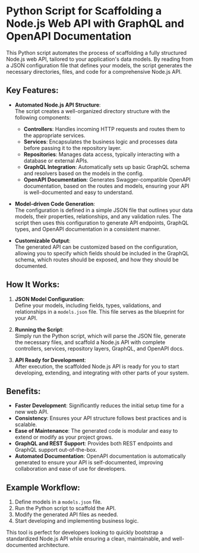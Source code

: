 # Python Script for Scaffolding a Node.js Web API with GraphQL and OpenAPI Documentation

This Python script automates the process of scaffolding a fully structured Node.js web API, tailored to your application's data models. By reading from a JSON configuration file that defines your models, the script generates the necessary directories, files, and code for a comprehensive Node.js API.

## Key Features:

- **Automated Node.js API Structure**:  
  The script creates a well-organized directory structure with the following components:
  - **Controllers**: Handles incoming HTTP requests and routes them to the appropriate services.
  - **Services**: Encapsulates the business logic and processes data before passing it to the repository layer.
  - **Repositories**: Manages data access, typically interacting with a database or external APIs.
  - **GraphQL Integration**: Automatically sets up basic GraphQL schema and resolvers based on the models in the config.
  - **OpenAPI Documentation**: Generates Swagger-compatible OpenAPI documentation, based on the routes and models, ensuring your API is well-documented and easy to understand.

- **Model-driven Code Generation**:  
  The configuration is defined in a simple JSON file that outlines your data models, their properties, relationships, and any validation rules. The script then uses this configuration to generate API endpoints, GraphQL types, and OpenAPI documentation in a consistent manner.

- **Customizable Output**:  
  The generated API can be customized based on the configuration, allowing you to specify which fields should be included in the GraphQL schema, which routes should be exposed, and how they should be documented.

## How It Works:

1. **JSON Model Configuration**:  
   Define your models, including fields, types, validations, and relationships in a `models.json` file. This file serves as the blueprint for your API.
   
2. **Running the Script**:  
   Simply run the Python script, which will parse the JSON file, generate the necessary files, and scaffold a Node.js API with complete controllers, services, repository layers, GraphQL, and OpenAPI docs.

3. **API Ready for Development**:  
   After execution, the scaffolded Node.js API is ready for you to start developing, extending, and integrating with other parts of your system.

## Benefits:

- **Faster Development**: Significantly reduces the initial setup time for a new web API.
- **Consistency**: Ensures your API structure follows best practices and is scalable.
- **Ease of Maintenance**: The generated code is modular and easy to extend or modify as your project grows.
- **GraphQL and REST Support**: Provides both REST endpoints and GraphQL support out-of-the-box.
- **Automated Documentation**: OpenAPI documentation is automatically generated to ensure your API is self-documented, improving collaboration and ease of use for developers.

## Example Workflow:

1. Define models in a `models.json` file.
2. Run the Python script to scaffold the API.
3. Modify the generated API files as needed.
4. Start developing and implementing business logic.

This tool is perfect for developers looking to quickly bootstrap a standardized Node.js API while ensuring a clean, maintainable, and well-documented architecture.
